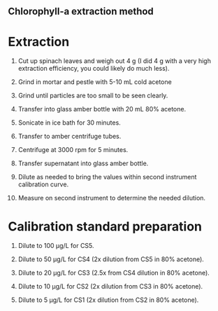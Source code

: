 ## Chlorophyll-a extraction method

# Extraction

1. Cut up spinach leaves and weigh out 4 g (I did 4 g with a very high extraction efficiency, you could likely do much less).

2. Grind in mortar and pestle with 5-10 mL cold acetone

3. Grind until particles are too small to be seen clearly. 

4. Transfer into glass amber bottle with 20 mL 80% acetone. 

5. Sonicate in ice bath for 30 minutes.

6. Transfer to amber centrifuge tubes.

7. Centrifuge at 3000 rpm for 5 minutes. 

8. Transfer supernatant into glass amber bottle.

9. Dilute as needed to bring the values within second instrument calibration curve.

10. Measure on second instrument to determine the needed dilution.

# Calibration standard preparation 

1. Dilute to 100 μg/L for CS5. 

2. Dilute to 50 μg/L for CS4 (2x dilution from CS5 in 80% acetone). 

3. Dilute to 20 μg/L for CS3 (2.5x from CS4 dilution in 80% acetone). 

4. Dilute to 10 μg/L for CS2 (2x dilution from CS3 in 80% acetone). 

5. Dilute to 5 μg/L for CS1 (2x dilution from CS2 in 80% acetone). 
